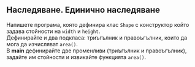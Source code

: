 ## Наследяване. Единично наследяване

Напишете програма, която дефинира клас `Shape` с конструктор който задава стойности на `width` и `height`.  
Дефинирайте и два подкласа: триъгълник и правоъгълник, които да мога да изчисляват `area()`.  
В **main** дефинирайте две променливи (триъгълник и правоъгълник), задайте им стойности и извикайте функцията `area()`.
